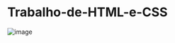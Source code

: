 # Trabalho-de-HTML-e-CSS
![image](https://github.com/user-attachments/assets/7c348efd-21a7-4de1-8661-2153a1b546bf)
